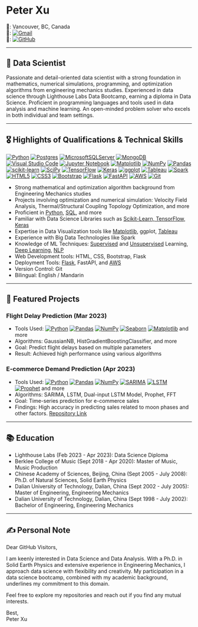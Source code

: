 # Peter Xu

📍: Vancouver, BC, Canada  
📧: [![Gmail](https://img.shields.io/badge/Gmail-D14836?style=for-the-badge&logo=gmail&logoColor=white)](mailto:peterandu365@gmail.com)  
🔗: [![GitHub](https://img.shields.io/badge/GitHub-100000?style=for-the-badge&logo=github&logoColor=white)](https://github.com/peterandu365)

---

## 🚀 Data Scientist 

Passionate and detail-oriented data scientist with a strong foundation in mathematics, numerical simulations, programming, and optimization algorithms from engineering mechanics studies. Experienced in data science through Lighthouse Labs Data Bootcamp, earning a diploma in Data Science. Proficient in programming languages and tools used in data analysis and machine learning. An open-minded problem solver who excels in both individual and team settings.

---

## 🎖️ Highlights of Qualifications & Technical Skills

[![Python](https://img.shields.io/badge/python-3670A0?style=for-the-badge&logo=python&logoColor=ffdd54)](#)
[![Postgres](https://img.shields.io/badge/postgres-%23316192.svg?style=for-the-badge&logo=postgresql&logoColor=white)](#)
[![MicrosoftSQLServer](https://img.shields.io/badge/Microsoft%20SQL%20Server-CC2927?style=for-the-badge&logo=microsoft%20sql%20server&logoColor=white)](#)
[![MongoDB](https://img.shields.io/badge/MongoDB-%234ea94b.svg?style=for-the-badge&logo=mongodb&logoColor=white)](#)
[![Visual Studio Code](https://img.shields.io/badge/Visual%20Studio%20Code-0078d7.svg?style=for-the-badge&logo=visual-studio-code&logoColor=white)](#)
[![Jupyter Notebook](https://img.shields.io/badge/jupyter-%23FA0F00.svg?style=for-the-badge&logo=jupyter&logoColor=white)](#)
[![Matplotlib](https://img.shields.io/badge/Matplotlib-%23ffffff.svg?style=for-the-badge&logo=Matplotlib&logoColor=black)](#)
[![NumPy](https://img.shields.io/badge/numpy-%23013243.svg?style=for-the-badge&logo=numpy&logoColor=white)](#)
[![Pandas](https://img.shields.io/badge/pandas-%23150458.svg?style=for-the-badge&logo=pandas&logoColor=white)](#)
[![scikit-learn](https://img.shields.io/badge/scikit--learn-%23F7931E.svg?style=for-the-badge&logo=scikit-learn&logoColor=white)](#)
[![SciPy](https://img.shields.io/badge/SciPy-%230C55A5.svg?style=for-the-badge&logo=scipy&logoColor=%white)](#)
[![TensorFlow](https://img.shields.io/badge/TensorFlow-%23FF6F00.svg?style=for-the-badge&logo=TensorFlow&logoColor=white)](#)
[![Keras](https://img.shields.io/badge/Keras-%23D00000.svg?style=for-the-badge&logo=Keras&logoColor=white)](#)
[![ggplot](https://img.shields.io/badge/ggplot-%23550257.svg?style=for-the-badge&logo=ggplot&logoColor=white)](#) <!-- I'm improvising here, there might not be an official logo for ggplot in shields.io -->
[![Tableau](https://img.shields.io/badge/Tableau-%23E97627.svg?style=for-the-badge&logo=Tableau&logoColor=white)](#)
[![Spark](https://img.shields.io/badge/Spark-%23E25A1C.svg?style=for-the-badge&logo=Apache-Spark&logoColor=white)](#)
[![HTML5](https://img.shields.io/badge/HTML5-%23E34F26.svg?style=for-the-badge&logo=html5&logoColor=white)](#)
[![CSS3](https://img.shields.io/badge/CSS3-%231572B6.svg?style=for-the-badge&logo=css3&logoColor=white)](#)
[![Bootstrap](https://img.shields.io/badge/Bootstrap-%237952B3.svg?style=for-the-badge&logo=Bootstrap&logoColor=white)](#)
[![Flask](https://img.shields.io/badge/Flask-%23000.svg?style=for-the-badge&logo=flask&logoColor=white)](#)
[![FastAPI](https://img.shields.io/badge/FastAPI-%230096D3.svg?style=for-the-badge&logo=fastapi&logoColor=white)](#)
[![AWS](https://img.shields.io/badge/AWS-%23FF9900.svg?style=for-the-badge&logo=amazon-aws&logoColor=white)](#)
[![Git](https://img.shields.io/badge/git-%23F05033.svg?style=for-the-badge&logo=git&logoColor=white)](#)

- Strong mathematical and optimization algorithm background from Engineering Mechanics studies
- Projects involving optimization and numerical simulation: Velocity Field Analysis, Thermal/Structural Coupling Topology Optimization, and more
- Proficient in [Python](https://www.python.org/), [SQL](https://github.com/peterandu365/SQL-Project/blob/main/cleaning_data.md), and more
- Familiar with Data Science Libraries such as [Scikit-Learn, TensorFlow, Keras](https://github.com/peterandu365/demand_prediction_project)
- Expertise in Data Visualization tools like [Matplotlib](https://github.com/peterandu365/mini-project-III), ggplot, [Tableau](https://github.com/peterandu365/Data-Visualization-and-Dashboards-with-Tableau)
- Experience with Big Data Technologies like Spark
- Knowledge of ML Techniques: [Supervised](https://github.com/peterandu365/mini-project-IV) and [Unsupervised](https://github.com/peterandu365/mini-project-III) Learning, [Deep Learning](https://github.com/peterandu365/demand_prediction_project), [NLP](https://github.com/peterandu365/mini-project-V)
- Web Development tools: HTML, CSS, Bootstrap, Flask
- Deployment Tools: [Flask](https://github.com/peterandu365/mini-project-IV), FastAPI, and [AWS](https://github.com/peterandu365/mini-project-IV)
- Version Control: Git
- Bilingual: English / Mandarin

---

## 🌟 Featured Projects

### Flight Delay Prediction (Mar 2023)
- Tools Used: 
[![Python](https://img.shields.io/badge/python-3670A0?style=for-the-badge&logo=python&logoColor=ffdd54)](#)
[![Pandas](https://img.shields.io/badge/pandas-%23150458.svg?style=for-the-badge&logo=pandas&logoColor=white)](#)
[![NumPy](https://img.shields.io/badge/numpy-%23013243.svg?style=for-the-badge&logo=numpy&logoColor=white)](#)
[![Seaborn](https://img.shields.io/badge/seaborn-%238FB0AC.svg?style=for-the-badge&logo=seaborn&logoColor=white)](#)
[![Matplotlib](https://img.shields.io/badge/Matplotlib-%23ffffff.svg?style=for-the-badge&logo=Matplotlib&logoColor=black)](#)
and more
- Algorithms: GaussianNB, HistGradientBoostingClassifier, and more
- Goal: Predict flight delays based on multiple parameters
- Result: Achieved high performance using various algorithms

### E-commerce Demand Prediction (Apr 2023)
- Tools Used: 
[![Python](https://img.shields.io/badge/python-3670A0?style=for-the-badge&logo=python&logoColor=ffdd54)](#)
[![Pandas](https://img.shields.io/badge/pandas-%23150458.svg?style=for-the-badge&logo=pandas&logoColor=white)](#)
[![NumPy](https://img.shields.io/badge/numpy-%23013243.svg?style=for-the-badge&logo=numpy&logoColor=white)](#)
[![SARIMA](https://img.shields.io/badge/SARIMA-02569B?style=for-the-badge&logo=data:image/svg+xml;base64,PHN2ZyB3aWR0aD0iNDAiIGhlaWdodD0iNDAiIHZpZXdCb3g9IjAgMCAzMCAzMCIgZmlsbD0ibm9uZSIgeG1sbnM9Imh0dHA6Ly93d3cudzMub3JnLzIwMDAvc3ZnIj4KPHBhdGggZD0iTTEuNTAwMDIsMS41TDE4LjUsMUwyOC41LDE4LjVMMTguNSwyOEgxLjUwMDAyVjEuNVoiIHN0cm9rZT0iIzAyNTY5QiIgc3Ryb2tlLXdpZHRoPSIzIi8+Cjwvc3ZnPgo=&logoColor=white)](#)
[![LSTM](https://img.shields.io/badge/LSTM-FFD700?style=for-the-badge&logo=data:image/svg+xml;base64,PHN2ZyB3aWR0aD0iNDAiIGhlaWdodD0iNDAiIHZpZXdCb3g9IjAgMCAzMCAzMCIgZmlsbD0ibm9uZSIgeG1sbnM9Imh0dHA6Ly93d3cudzMub3JnLzIwMDAvc3ZnIj4KPHBhdGggZD0iTTEuNTAwMDIsMUwxOC41LDFMMTguNSwyOEgxLjUwMDAyVjEuNVoiIHN0cm9rZT0iI0ZGRDcwMCIgc3Ryb2tlLXdpZHRoPSIzIi8+Cjwvc3ZnPgo=&logoColor=white)](#)
[![Prophet](https://img.shields.io/badge/Prophet-4B0082?style=for-the-badge&logo=data:image/svg+xml;base64,PHN2ZyB3aWR0aD0iNDAiIGhlaWdodD0iNDAiIHZpZXdCb3g9IjAgMCAzMCAzMCIgZmlsbD0ibm9uZSIgeG1sbnM9Imh0dHA6Ly93d3cudzMub3JnLzIwMDAvc3ZnIj4KPHBhdGggZD0iTTE4LjUsMUwyOC41LDE4LjVMMTguNSwyOEwxLjUwMDAyLDE4LjVMMTguNSwxWiIgc3Ryb2tlPSIjNEIwMDgyIiBzdHJva2Utd2lkdGg9IjMiLz4KPC9zdmc+Cg==&logoColor=white)](#)
and more
- Algorithms: SARIMA, LSTM, Dual-input LSTM Model, Prophet, FFT
- Goal: Time-series prediction for e-commerce sales
- Findings: High accuracy in predicting sales related to moon phases and other factors. [Repository Link](https://github.com/peterandu365/demand_prediction_project)

---

## 📚 Education

- Lighthouse Labs (Feb 2023 - Apr 2023): Data Science Diploma
- Berklee College of Music (Sept 2018 - Apr 2020): Master of Music, Music Production
- Chinese Academy of Sciences, Beijing, China (Sept 2005 - July 2008): Ph.D. of Natural Sciences, Solid Earth Physics
- Dalian University of Technology, Dalian, China (Sept 2002 - July 2005): Master of Engineering, Engineering Mechanics
- Dalian University of Technology, Dalian, China (Sept 1998 - July 2002): Bachelor of Engineering, Engineering Mechanics


---

## ✍️ Personal Note

Dear GitHub Visitors,

I am keenly interested in Data Science and Data Analysis. With a Ph.D. in Solid Earth Physics and extensive experience in Engineering Mechanics, I approach data science with flexibility and creativity. My participation in a data science bootcamp, combined with my academic background, underlines my commitment to this domain.

Feel free to explore my repositories and reach out if you find any mutual interests.

Best,  
Peter Xu
